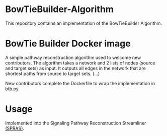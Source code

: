 # BowTieBuilder-Algorithm
This repository contains an implementation of the BowTieBuilder Algorithm.

# BowTie Builder Docker image

A simple pathway reconstruction algorithm used to welcome new contributors. The algorithm takes a network and 2 lists of nodes (source and target sets) as input. It outputs all edges in the network that are shortest paths from source to target sets. (...)

New contributors complete the Dockerfile to wrap the implementation in btb.py.

# Usage 
Implemented into the Signaling Pathway Reconstruction Streamliner [(SPRAS)](https://github.com/Reed-CompBio/spras).

